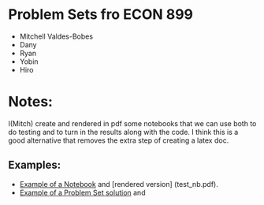 # Problem Sets fro ECON 899
- Mitchell Valdes-Bobes
- Dany
- Ryan
- Yobin
- Hiro

# Notes:
I(Mitch) create and rendered in pdf some notebooks that we can use both to do testing and to turn in the results along with the 
code. I think this is a good alternative that removes the extra step of creating a latex doc.

## Examples:
- [Example of a Notebook](test_nb.ipynb) and [rendered version] (test_nb.pdf).
- [Example of a Problem Set solution](PS2/Notebooks/PS2_solution.ipynb) and 